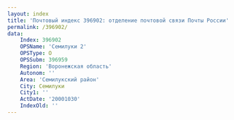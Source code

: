 ```yaml
---
layout: index
title: 'Почтовый индекс 396902: отделение почтовой связи Почты России'
permalink: /396902/
data:
    Index: 396902
    OPSName: 'Семилуки 2'
    OPSType: О
    OPSSubm: 396959
    Region: 'Воронежская область'
    Autonom: ''
    Area: 'Семилукский район'
    City: Семилуки
    City1: ''
    ActDate: '20001030'
    IndexOld: ''
---
```

